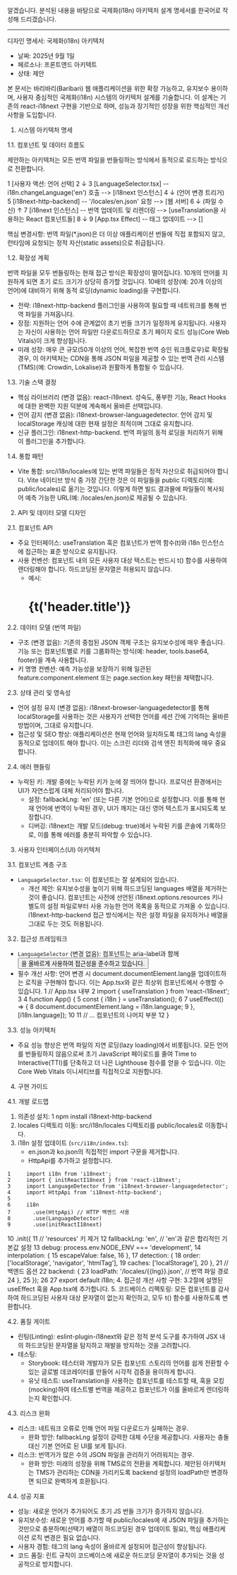 알겠습니다. 분석된 내용을 바탕으로 국제화(i18n) 아키텍처 설계 명세서를 한국어로 작성해 드리겠습니다.

  ---

  디자인 명세서: 국제화(i18n) 아키텍처

   * 날짜: 2025년 9월 1일
   * 페르소나: 프론트엔드 아키텍트
   * 상태: 제안

  본 문서는 바리바리(Baribari) 웹 애플리케이션을 위한 확장 가능하고, 유지보수 용이하며, 사용자 중심적인 국제화(i18n) 시스템의 아키텍처 설계를
  기술합니다. 이 설계는 기존의 react-i18next 구현을 기반으로 하며, 성능과 장기적인 성장을 위한 핵심적인 개선 사항을 도입합니다.

  1. 시스템 아키텍처 명세

  1.1. 컴포넌트 및 데이터 흐름도

  제안하는 아키텍처는 모든 번역 파일을 번들링하는 방식에서 동적으로 로드하는 방식으로 전환합니다.

   1 [사용자 액션: 언어 선택]
   2        ↓
   3 [LanguageSelector.tsx] -- i18n.changeLanguage('en') 호출 --> [i18next 인스턴스]
   4                                                                     ↓ (언어 변경 트리거)
   5 [i18next-http-backend] -- '/locales/en.json' 요청 --> [웹 서버]
   6        ↓ (파일 수신)                                       ↑
   7 [i18next 인스턴스] -- 번역 업데이트 및 리렌더링 --> [useTranslation을 사용하는 React 컴포넌트들]
   8        ↓
   9 [App.tsx Effect] -- <html> 태그 업데이트 --> [<html lang="en">]

  핵심 변경사항: 번역 파일(*.json)은 더 이상 애플리케이션 번들에 직접 포함되지 않고, 런타임에 요청되는 정적 자산(static assets)으로 취급됩니다.

  1.2. 확장성 계획

  번역 파일을 모두 번들링하는 현재 접근 방식은 확장성이 떨어집니다. 10개의 언어를 지원하게 되면 초기 로드 크기가 상당히 증가할 것입니다. 10배의
   성장(예: 20개 이상의 언어)에 대비하기 위해 동적 로딩(dynamic loading)을 구현합니다.

   * 전략: i18next-http-backend 플러그인을 사용하여 필요할 때 네트워크를 통해 번역 파일을 가져옵니다.
   * 장점: 지원하는 언어 수에 관계없이 초기 번들 크기가 일정하게 유지됩니다. 사용자는 자신이 사용하는 언어 파일만 다운로드하므로 초기 페이지
     로드 성능(Core Web Vitals)이 크게 향상됩니다.
   * 미래 성장: 매우 큰 규모(50개 이상의 언어, 복잡한 번역 승인 워크플로우)로 확장될 경우, 이 아키텍처는 CDN을 통해 JSON 파일을 제공할 수 있는
     번역 관리 시스템(TMS)(예: Crowdin, Lokalise)과 원활하게 통합될 수 있습니다.

  1.3. 기술 스택 결정

   * 핵심 라이브러리 (변경 없음): react-i18next. 성숙도, 풍부한 기능, React Hooks에 대한 완벽한 지원 덕분에 계속해서 올바른 선택입니다.
   * 언어 감지 (변경 없음): i18next-browser-languagedetector. 언어 감지 및 localStorage 캐싱에 대한 현재 설정은 최적이며 그대로 유지합니다.
   * 신규 플러그인: i18next-http-backend. 번역 파일의 동적 로딩을 처리하기 위해 이 플러그인을 추가합니다.

  1.4. 통합 패턴

   * Vite 통합: src/i18n/locales에 있는 번역 파일들은 정적 자산으로 취급되어야 합니다. Vite 네이티브 방식 중 가장 간단한 것은 이 파일들을 public
      디렉토리(예: public/locales)로 옮기는 것입니다. 이렇게 하면 빌드 결과물에 파일들이 복사되어 예측 가능한 URL(예: /locales/en.json)로 제공될
      수 있습니다.

  2. API 및 데이터 모델 디자인

  2.1. 컴포넌트 API

   * 주요 인터페이스: useTranslation 훅은 컴포넌트가 번역 함수(t)와 i18n 인스턴스에 접근하는 표준 방식으로 유지됩니다.
   * 사용 컨벤션: 컴포넌트 내의 모든 사용자 대상 텍스트는 반드시 t() 함수를 사용하여 렌더링해야 합니다. 하드코딩된 문자열은 허용되지 않습니다.
       * 예시: <h1>{t('header.title')}</h1>

  2.2. 데이터 모델 (번역 파일)

   * 구조 (변경 없음): 기존의 중첩된 JSON 객체 구조는 유지보수성에 매우 좋습니다. 기능 또는 컴포넌트별로 키를 그룹화하는 방식(예: header,
     tools.base64, footer)을 계속 사용합니다.
   * 키 명명 컨벤션: 예측 가능성을 보장하기 위해 일관된 feature.component.element 또는 page.section.key 패턴을 채택합니다.

  2.3. 상태 관리 및 영속성

   * 언어 설정 유지 (변경 없음): i18next-browser-languagedetector를 통해 localStorage를 사용하는 것은 사용자가 선택한 언어를 세션 간에 기억하는
     올바른 방법이며, 그대로 유지합니다.
   * 접근성 및 SEO 향상: 애플리케이션은 현재 언어와 일치하도록 <html> 태그의 lang 속성을 동적으로 업데이트 해야 합니다. 이는 스크린 리더와 검색
     엔진 최적화에 매우 중요합니다.

  2.4. 에러 핸들링

   * 누락된 키: 개발 중에는 누락된 키가 눈에 잘 띄어야 합니다. 프로덕션 환경에서는 UI가 자연스럽게 대체 처리되어야 합니다.
       * 설정: fallbackLng: 'en' (또는 다른 기본 언어)으로 설정합니다. 이를 통해 현재 언어에 번역이 누락된 경우, UI가 깨지는 대신 영어 텍스트가
         표시되도록 보장합니다.
       * 디버깅: i18next는 개발 모드(debug: true)에서 누락된 키를 콘솔에 기록하므로, 이를 통해 에러를 충분히 파악할 수 있습니다.

  3. 사용자 인터페이스(UI) 아키텍처

  3.1. 컴포넌트 계층 구조

   * `LanguageSelector.tsx`: 이 컴포넌트는 잘 설계되어 있습니다.
       * 개선 제안: 유지보수성을 높이기 위해 하드코딩된 languages 배열을 제거하는 것이 좋습니다. 컴포넌트는 사전에 선언된
         i18next.options.resources 키나 별도의 설정 파일로부터 사용 가능한 언어 목록을 동적으로 가져올 수 있습니다. i18next-http-backend 접근
         방식에서는 작은 설정 파일을 유지하거나 배열을 그대로 두는 것도 허용됩니다.

  3.2. 접근성 프레임워크

   * `LanguageSelector` (변경 없음): 컴포넌트는 aria-label과 함께 <button>을 올바르게 사용하여 접근성을 준수하고 있습니다.
   * 필수 개선 사항: 언어 변경 시 document.documentElement.lang을 업데이트하는 로직을 구현해야 합니다. 이는 App.tsx와 같은 최상위 컴포넌트에서
     수행할 수 있습니다.
    1 // App.tsx 내부
    2 import { useTranslation } from 'react-i18next';
    3 
    4 function App() {
    5   const { i18n } = useTranslation();
    6 
    7   useEffect(() => {
    8     document.documentElement.lang = i18n.language;
    9   }, [i18n.language]);
   10 
   11   // ... 컴포넌트의 나머지 부분
   12 }

  3.3. 성능 아키텍처

   * 주요 성능 향상은 번역 파일의 지연 로딩(lazy loading)에서 비롯됩니다. 모든 언어를 번들링하지 않음으로써 초기 JavaScript 페이로드를 줄여
     Time to Interactive(TTI)를 단축하고 더 나은 Lighthouse 점수를 얻을 수 있습니다. 이는 Core Web Vitals 이니셔티브를 직접적으로 지원합니다.

  4. 구현 가이드

  4.1. 개발 로드맵

   1. 의존성 설치:
   1     npm install i18next-http-backend
   2. locales 디렉토리 이동: src/i18n/locales 디렉토리를 public/locales로 이동합니다.
   3. i18n 설정 업데이트 (`src/i18n/index.ts`):
       * en.json과 ko.json의 직접적인 import 구문을 제거합니다.
       * HttpApi를 추가하고 설정합니다.

    1     import i18n from 'i18next';
    2     import { initReactI18next } from 'react-i18next';
    3     import LanguageDetector from 'i18next-browser-languagedetector';
    4     import HttpApi from 'i18next-http-backend';
    5 
    6     i18n
    7       .use(HttpApi) // HTTP 백엔드 사용
    8       .use(LanguageDetector)
    9       .use(initReactI18next)
   10       .init({
   11         // 'resources' 키 제거
   12         fallbackLng: 'en', // 'en'과 같은 합리적인 기본값 설정
   13         debug: process.env.NODE_ENV === 'development',
   14         interpolation: {
   15           escapeValue: false,
   16         },
   17         detection: {
   18           order: ['localStorage', 'navigator', 'htmlTag'],
   19           caches: ['localStorage'],
   20         },
   21         // 백엔드 옵션
   22         backend: {
   23           loadPath: '/locales/{{lng}}.json', // 번역 파일 경로
   24         },
   25       });
   26 
   27     export default i18n;
   4. 접근성 개선 사항 구현: 3.2절에 설명된 useEffect 훅을 App.tsx에 추가합니다.
   5. 코드베이스 리팩토링: 모든 컴포넌트를 감사하여 하드코딩된 사용자 대상 문자열이 없는지 확인하고, 모두 t() 함수를 사용하도록 변환합니다.

  4.2. 품질 게이트

   * 린팅(Linting): eslint-plugin-i18next와 같은 정적 분석 도구를 추가하여 JSX 내의 하드코딩된 문자열을 탐지하고 재발을 방지하는 것을
     고려합니다.
   * 테스팅:
       * Storybook: 테스터와 개발자가 모든 컴포넌트 스토리의 언어를 쉽게 전환할 수 있는 글로벌 데코레이터를 만들어 시각적 검증을 용이하게
         합니다.
       * 유닛 테스트: useTranslation을 사용하는 컴포넌트를 테스트할 때, 훅을 모킹(mocking)하여 테스트별 번역을 제공하고 컴포넌트가 이를
         올바르게 렌더링하는지 확인합니다.

  4.3. 리스크 완화

   * 리스크: 네트워크 오류로 인해 언어 파일 다운로드가 실패하는 경우.
       * 완화 방안: fallbackLng 설정이 강력한 대체 수단을 제공합니다. 사용자는 충돌 대신 기본 언어로 된 UI를 보게 됩니다.
   * 리스크: 번역가가 많은 수의 JSON 파일을 관리하기 어려워지는 경우.
       * 완화 방안: 미래의 성장을 위해 TMS로의 전환을 계획합니다. 제안된 아키텍처는 TMS가 관리하는 CDN을 가리키도록 backend 설정의 loadPath만
         변경하면 되므로 완벽하게 호환됩니다.

  4.4. 성공 지표

   * 성능: 새로운 언어가 추가되어도 초기 JS 번들 크기가 증가하지 않습니다.
   * 유지보수성: 새로운 언어를 추가할 때 public/locales에 새 JSON 파일을 추가하는 것만으로 충분하며(선택기 배열이 하드코딩된 경우 업데이트
     필요), 핵심 애플리케이션 로직 변경은 필요 없습니다.
   * 사용자 경험: <html> 태그의 lang 속성이 올바르게 설정되어 접근성이 향상됩니다.
   * 코드 품질: 린트 규칙이 코드베이스에 새로운 하드코딩 문자열이 추가되는 것을 성공적으로 방지합니다.